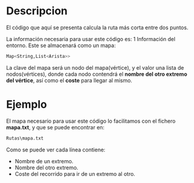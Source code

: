 # Descripcion
El código que aquí se presenta calcula la ruta más corta entre dos puntos.

La información necesaria para usar este código es:
1 Información del entorno. Este se almacenará como un mapa: 
```sh
Map<String,List<Arista>>
```
La clave del mapa será un nodo del mapa(vértice), y el valor una lista de nodos(vértices), donde cada nodo contendrá el <strong>nombre  del otro extremo del vértice</strong>, así como el <strong>coste</strong> para llegar al mismo.

# Ejemplo
El mapa necesario para usar este código lo facilitamos con el fichero <strong>mapa.txt</strong>, y que se puede encontrar en:
```sh
Rutas\mapa.txt
```
Como se puede ver cada línea contiene:
- Nombre de un extremo.
- Nombre del otro extremo.
- Coste del recorrido para ir de un extremo al otro.
